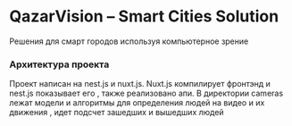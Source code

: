 # QazarVision – Smart Cities Solution
Решения для смарт городов используя компьютерное зрение

### Архитектура проекта
Проект написан на nest.js и nuxt.js. Nuxt.js компилирует фронтэнд и nest.js показывает его , также реализовано апи. 
В директории cameras лежат модели и алгоритмы для определения людей на видео и их движения , идет подсчет зашедших и вышедших людей
